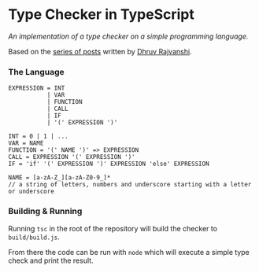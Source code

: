 # Type Checker in TypeScript

_An implementation of a type checker on a simple programming language._

Based on the [series of posts](https://medium.com/@dhruvrajvanshi/type-inference-for-beginners-part-1-3e0a5be98a4b) written by [Dhruv Rajvanshi](https://medium.com/@dhruvrajvanshi).

### The Language

````
EXPRESSION = INT
           | VAR
           | FUNCTION
           | CALL
           | IF
           | '(' EXPRESSION ')'
           
INT = 0 | 1 | ...
VAR = NAME
FUNCTION = '(' NAME ')' => EXPRESSION
CALL = EXPRESSION '(' EXPRESSION ')'
IF = 'if' '(' EXPRESSION ')' EXPRESSION 'else' EXPRESSION

NAME = [a-zA-Z_][a-zA-Z0-9_]*
// a string of letters, numbers and underscore starting with a letter or underscore
````

### Building & Running
Running `tsc` in the root of the repository will build the checker to `build/build.js`.

From there the code can be run with `node` which will execute a simple type check and print the result.

